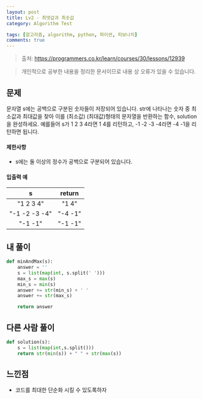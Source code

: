 ```yaml
---
layout: post
title: Lv2 - 최댓값과 최솟값
category: Algorithm Test

tags: [알고리즘, algorithm, python, 파이썬, 피보나치]
comments: true
---
```

> 출처: https://programmers.co.kr/learn/courses/30/lessons/12939

> 개인적으로 공부한 내용을 정리한 문서이므로 내용 상 오류가 있을 수 있습니다.


## 문제
문자열 s에는 공백으로 구분된 숫자들이 저장되어 있습니다. str에 나타나는 숫자 중 최소값과 최대값을 찾아 이를 (최소값) (최대값)형태의 문자열을 반환하는 함수, solution을 완성하세요.
예를들어 s가 1 2 3 4라면 1 4를 리턴하고, -1 -2 -3 -4라면 -4 -1을 리턴하면 됩니다.

#### 제한사항
- s에는 둘 이상의 정수가 공백으로 구분되어 있습니다.

#### 입출력 예

s | return
:---------:  | :-----------:
"1 2 3 4" | "1 4"
"-1 -2 -3 -4" | "-4 -1"
"-1 -1" | "-1 -1"

## 내 풀이
```python
def minAndMax(s):
    answer = ''
    s = list(map(int, s.split(' ')))
    max_s = max(s)
    min_s = min(s)
    answer += str(min_s) + ' '
    answer += str(max_s)

    return answer
```


## 다른 사람 풀이
```python
def solution(s):
    s = list(map(int,s.split()))
    return str(min(s)) + " " + str(max(s))
```


## 느낀점
- 코드를 최대한 단순화 시킬 수 있도록하자
